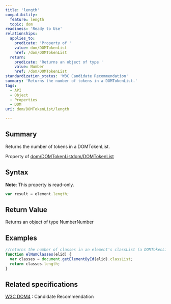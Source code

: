```yaml
---
title: 'length'
compatibility:
  feature: length
  topic: dom
readiness: 'Ready to Use'
relationships:
  applies_to:
    predicate: 'Property of '
    value: dom/DOMTokenList
    href: /dom/DOMTokenList
  return:
    predicate: 'Returns an object of type '
    value: Number
    href: /dom/DOMTokenList
standardization_status: 'W3C Candidate Recommendation'
summary: 'Returns the number of tokens in a DOMTokenList.'
tags:
  - API
  - Object
  - Properties
  - DOM
uri: dom/DOMTokenList/length

---
```

## Summary

Returns the number of tokens in a DOMTokenList.

Property of [dom/DOMTokenList](/dom/DOMTokenList)[dom/DOMTokenList](/dom/DOMTokenList)

## Syntax

**Note**: This property is read-only.

``` js
var result = element.length;
```

## Return Value

Returns an object of type NumberNumber

## Examples

``` js
//returns the number of classes in an element's classList (a DOMTokenList)
function elNumClasses(elid) {
  var classes = document.getElementById(elid).classList;
  return classes.length;
}
```

## Related specifications

[W3C DOM4](http://www.w3.org/TR/dom/)
:   Candidate Recommendation
